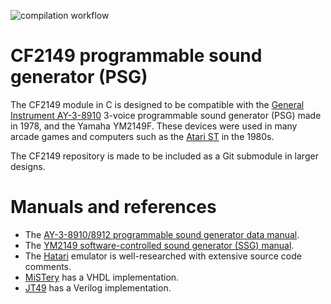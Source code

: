 ![compilation workflow](https://github.com/frno7/cf2149/actions/workflows/compilation.yml/badge.svg)

# CF2149 programmable sound generator (PSG)

The CF2149 module in C is designed to be compatible with the [General
Instrument AY-3-8910][AY-3-8910] 3-voice programmable sound generator (PSG)
made in 1978, and the Yamaha YM2149F. These devices were used in many arcade
games and computers such as the [Atari ST] in the 1980s.

The CF2149 repository is made to be included as a Git submodule in larger
designs.

# Manuals and references

- The [AY-3-8910/8912 programmable sound generator data manual][AY-3-8910/8912 manual].
- The [YM2149 software-controlled sound generator (SSG) manual][YM2149 manual].
- The [Hatari] emulator is well-researched with extensive source code comments.
- [MiSTery] has a VHDL implementation.
- [JT49] has a Verilog implementation.

[AY-3-8910]: https://en.wikipedia.org/wiki/General_Instrument_AY-3-8910
[Atari ST]: https://en.wikipedia.org/wiki/Atari_ST

[AY-3-8910/8912 manual]: https://archive.org/embed/AY-3-8910-8912_Feb-1979
[YM2149 manual]: https://archive.org/embed/bitsavers_yamahaYM21_3070829

[Hatari]: https://github.com/hatari/hatari
[MiSTery]: https://github.com/gyurco/MiSTery
[JT49]: https://github.com/jotego/jt49

